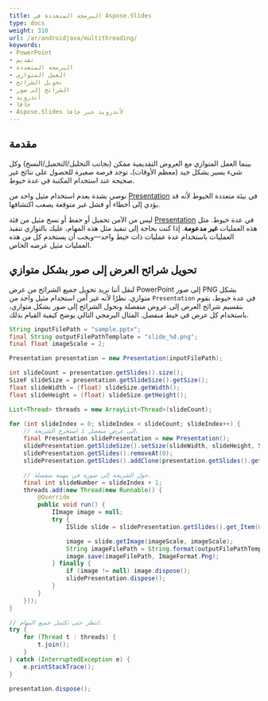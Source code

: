 ```yaml
---
title: البرمجة المتعددة في Aspose.Slides
type: docs
weight: 310
url: /ar/androidjava/multithreading/
keywords:
- PowerPoint
- تقديم
- البرمجة المتعددة
- العمل المتوازي
- تحويل الشرائح
- الشرائح إلى صور
- أندرويد
- جافا
- Aspose.Slides لأندرويد عبر جافا
---
```


## **مقدمة**

بينما العمل المتوازي مع العروض التقديمية ممكن (بجانب التحليل/التحميل/النسخ) وكل شيء يسير بشكل جيد (معظم الأوقات)، توجد فرصة صغيرة للحصول على نتائج غير صحيحة عند استخدام المكتبة في عدة خيوط.

نوصي بشدة بعدم استخدام مثيل واحد من [Presentation](https://reference.aspose.com/slides/androidjava/com.aspose.slides/Presentation) في بيئة متعددة الخيوط لأنه قد يؤدي إلى أخطاء أو فشل غير متوقعة يصعب اكتشافها.

ليس من الآمن تحميل أو حفظ أو نسخ مثيل من فئة [Presentation](https://reference.aspose.com/slides/androidjava/com.aspose.slides/Presentation) في عدة خيوط. مثل هذه العمليات **غير مدعومة**. إذا كنت بحاجة إلى تنفيذ مثل هذه المهام، عليك بالتوازي تنفيذ العمليات باستخدام عدة عمليات ذات خيط واحد—ويجب أن يستخدم كل من هذه العمليات مثيل عرضه الخاص.

## **تحويل شرائح العرض إلى صور بشكل متوازي**

لنقل أننا نريد تحويل جميع الشرائح من عرض PowerPoint إلى صور PNG بشكل متوازي. نظرًا لأنه غير آمن استخدام مثيل واحد من `Presentation` في عدة خيوط، نقوم بتقسيم شرائح العرض إلى عروض منفصلة ونحول الشرائح إلى صور بشكل متوازي، باستخدام كل عرض في خيط منفصل. المثال البرمجي التالي يوضح كيفية القيام بذلك.

```java
String inputFilePath = "sample.pptx";
final String outputFilePathTemplate = "slide_%d.png";
final float imageScale = 2;

Presentation presentation = new Presentation(inputFilePath);

int slideCount = presentation.getSlides().size();
SizeF slideSize = presentation.getSlideSize().getSize();
float slideWidth = (float) slideSize.getWidth();
float slideHeight = (float) slideSize.getHeight();

List<Thread> threads = new ArrayList<Thread>(slideCount);

for (int slideIndex = 0; slideIndex < slideCount; slideIndex++) {
	// استخرج الشريحة i إلى عرض منفصل.
	final Presentation slidePresentation = new Presentation();
	slidePresentation.getSlideSize().setSize(slideWidth, slideHeight, SlideSizeScaleType.DoNotScale);
	slidePresentation.getSlides().removeAt(0);
	slidePresentation.getSlides().addClone(presentation.getSlides().get_Item(slideIndex));

	// حول الشريحة إلى صورة في مهمة منفصلة.
	final int slideNumber = slideIndex + 1;
	threads.add(new Thread(new Runnable() {
		@Override
		public void run() {
			IImage image = null;
			try {
				ISlide slide = slidePresentation.getSlides().get_Item(0);

				image = slide.getImage(imageScale, imageScale);
				String imageFilePath = String.format(outputFilePathTemplate, slideNumber);
				image.save(imageFilePath, ImageFormat.Png);
			} finally {
				if (image != null) image.dispose();
				slidePresentation.dispose();
			}
		}
	}));
}

// انتظر حتى تكتمل جميع المهام.
try {
	for (Thread t : threads) {
		t.join();
	}
} catch (InterruptedException e) {
	e.printStackTrace();
}

presentation.dispose();
```